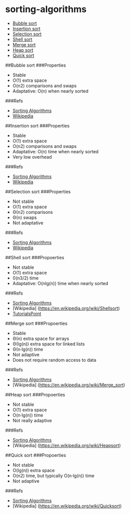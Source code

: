 # sorting-algorithms
- [Bubble sort](#bubble-sort)
- [Insertion sort](#insertion-sort)
- [Selection sort](#selection-sort)
- [Shell sort](#shell-sort)
- [Merge sort](#merge-sort)
- [Heap sort](#heap-sort)
- [Quick sort](#quick-sort)


##Bubble sort
###Properties
- Stable
- O(1) extra space
- O(n2) comparisons and swaps
- Adaptative: O(n) when nearly sorted

###Refs
- [Sorting Algorithms](http://www.sorting-algorithms.com/bubble-sort)
- [Wikipedia](https://en.wikipedia.org/wiki/Bubble_sort)

##Insertion sort
###Properties
- Stable
- O(1) extra space
- O(n2) comparisons and swaps
- Adaptative: O(n) time when nearly sorted
- Very low overhead

###Refs
- [Sorting Algorithms](http://www.sorting-algorithms.com/insertion-sort)
- [Wikipedia](https://en.wikipedia.org/wiki/Insertion_sort)

##Selection sort
###Properties
- Not stable
- O(1) extra space
- Θ(n2) comparisons
- Θ(n) swaps
- Not adaptative

###Refs
- [Sorting Algorithms](http://www.sorting-algorithms.com/selection-sort)
- [Wikipedia](https://en.wikipedia.org/wiki/Selection_sort)

##Shell sort
###Propoerties
- Not stable
- O(1) extra space
- 0(n3/2) time
- Adaptative: O(nlg(n)) time when nearly sorted

###Refs
- [Sorting Algorithms](http://www.sorting-algorithms.com/shell-sort)
- [Wikipedia] (https://en.wikipedia.org/wiki/Shellsort)
- [TutorialsPoint](http://www.tutorialspoint.com/data_structures_algorithms/shell_sort_algorithm.htm)

##Merge sort
###Propoerties
- Stable
- Θ(n) extra space for arrays
- Θ(lg(n)) extra space for linked lists
- Θ(n·lg(n)) time
- Not adaptive
- Does not require random access to data

###Refs
- [Sorting Algorithms](https://www.toptal.com/developers/sorting-algorithms/merge-sort)
- [Wikipedia] (https://en.wikipedia.org/wiki/Merge_sort)

##Heap sort
###Propoerties
- Not stable
- O(1) extra space
- O(n·lg(n)) time
- Not really adaptive

###Refs
- [Sorting Algorithms](https://www.toptal.com/developers/sorting-algorithms/heap-sort)
- [Wikipedia] (https://en.wikipedia.org/wiki/Heapsort)


##Quick sort
###Propoerties
- Not stable
- O(lg(n)) extra space 
- O(n2) time, but typically O(n·lg(n)) time
- Not adaptive

###Refs
- [Sorting Algorithms](https://www.toptal.com/developers/sorting-algorithms/quick-sort)
- [Wikipedia] (https://en.wikipedia.org/wiki/Quicksort)

